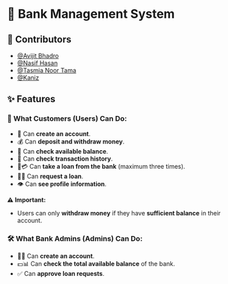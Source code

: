 # 🏦 Bank Management System

## 👥 Contributors

- [@Avijit Bhadro](https://github.com/AvijitBhadro)
- [@Nasif Hasan](https://github.com/Nasif-Hasan
) 
- [@Tasmia Noor Tama](https://github.com/Tasmia-Noor-Tama) 
- [@Kaniz](https://github.com/KanizFatema17) 

## ✨ Features

### 👤 What Customers (Users) Can Do:
- 📝 Can **create an account**.
- 💰 Can **deposit and withdraw money**.
- 🏦 Can **check available balance**.
- 📜 Can **check transaction history**.
- 🏦💳 Can **take a loan from the bank** (maximum three times).
- 🏦📝 Can **request a loan**.
- 👁️ Can **see profile information**.

**⚠️ Important:**  
- Users can only **withdraw money** if they have **sufficient balance** in their account.

### 🛠️ What Bank Admins (Admins) Can Do:
- 🏦📝 Can **create an account**.
- 💵📊 Can **check the total available balance** of the bank.
- ✅ Can **approve loan requests**.
